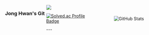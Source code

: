 <div style="display: flex; height: 100px;"> <!-- 높이 지정 -->
  <h3>Jong Hwan's Git</h3>
  <div style="flex: 1; display: flex; flex-direction: column; justify-content: space-between; align-items: flex-start; padding: 5px;">  
    <a href="https://sul1074.tistory.com/">
      <img src="https://img.shields.io/badge/Sul's History-E5511E?style=badge&logo=Tistory&logoColor=white"/>
    </a>
    <a href="https://solved.ac/profile/sul1074">
      <img src="http://mazassumnida.wtf/api/mini/generate_badge?boj=sul1074" alt="Solved.ac Profile Badge"/>
    </a>
    ---
  </div>
  
  <div style="flex: 1; display: flex; justify-content: center; align-items: center; padding: 10px;">
    <img src="https://github-readme-stats.vercel.app/api?username=sul1074&show_icons=true&theme=dark" alt="GitHub Stats" />
  </div>
</div>
